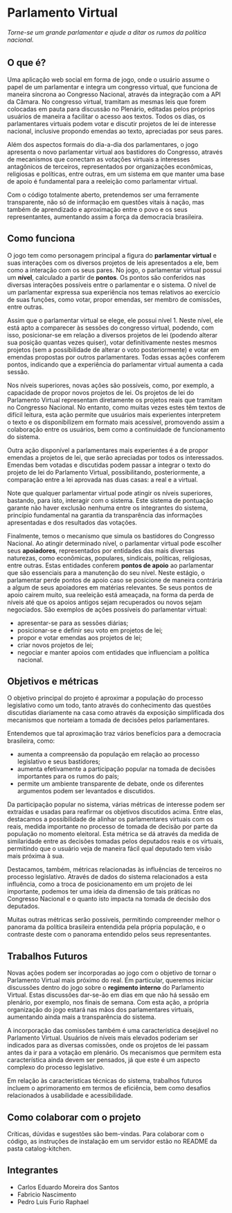 Parlamento Virtual
==================

###### Torne-se um grande parlamentar e ajude a ditar os rumos da política nacional.


    
O que é?
--------
Uma aplicação web social em forma de jogo, onde o usuário assume o papel de um parlamentar e integra um congresso virtual, que funciona de maneira síncrona ao Congresso Nacional, através da integração com a API da Câmara. No congresso virtual, tramitam as mesmas leis que forem colocadas em pauta para discussão no Plenário, editadas pelos próprios usuários de maneira a facilitar o acesso aos textos. Todos os dias, os parlamentares virtuais podem votar e discutir projetos de lei de interesse nacional, inclusive propondo emendas ao texto, apreciadas por seus pares.

Além dos aspectos formais do dia-a-dia dos parlamentares, o jogo apresenta o novo parlamentar virtual aos bastidores do Congresso, através de mecanismos que conectam as votações virtuais a interesses antagônicos de terceiros, representados por organizações econômicas, religiosas e políticas, entre outras, em um sistema em que manter uma base de apoio é fundamental para a reeleição como parlamentar virtual.
    
Com o código totalmente aberto, pretendemos ser uma ferramente transparente, não só de informação em questões vitais à nação, mas também de aprendizado e aproximação entre o povo e os seus representantes, aumentando assim a força da democracia brasileira.



Como funciona
-------------
O jogo tem como personagem principal a figura do **parlamentar virtual** e suas interações com os diversos projetos de leis apresentados a ele, bem como a interação com os seus pares. No jogo, o parlamentar virtual possui um **nível**, calculado a partir de **pontos**. Os pontos são conferidos nas diversas interações possíveis entre o parlamentar e o sistema. O nível de um parlamentar expressa sua experiência nos temas relativos ao exercício de suas funções, como votar, propor emendas, ser membro de comissões, entre outras.

Assim que o parlamentar virtual se elege, ele possui nível 1. Neste nível, ele está apto a comparecer às sessões do congresso virtual, podendo, com isso, posicionar-se em relação a diversos projetos de lei (podendo alterar sua posição quantas vezes quiser), votar definitivamente nestes mesmos projetos (sem a possibilidade de alterar o voto posteriormente) e votar em emendas propostas por outros parlamentares. Todas essas ações conferem pontos, indicando que a experiência do parlamentar virtual aumenta a cada sessão.
    
Nos níveis superiores, novas ações são possíveis, como, por exemplo, a capacidade de propor novos projetos de lei. Os projetos de lei do Parlamento Virtual representam diretamente os projetos reais que tramitam no Congresso Nacional. No entanto, como muitas vezes estes têm textos de difícil leitura, esta ação permite que usuários mais experientes interpretem o texto e os disponibilizem em formato mais acessível, promovendo assim a colaboração entre os usuários, bem como a continuidade de funcionamento do sistema. 
    
Outra ação disponível a parlamentares mais experientes é a de propor emendas a projetos de lei, que serão apreciadas por todos os interessados. Emendas bem votadas e discutidas podem passar a integrar o texto do projeto de lei do Parlamento Virtual, possibilitando, posteriormente, a comparação entre a lei aprovada nas duas casas: a real e a virtual.
   
Note que qualquer parlamentar virtual pode atingir os níveis superiores, bastando, para isto, interagir com o sistema. Este sistema de pontuação garante não haver exclusão nenhuma entre os integrantes do sistema, princípio fundamental na garantia da transparência das informações apresentadas e dos resultados das votações.
    
Finalmente, temos o mecanismo que simula os bastidores do Congresso Nacional. Ao atingir determinado nível, o parlamentar virtual pode escolher seus **apoiadores**, representados por entidades das mais diversas naturezas, como econômicas, populares, sindicais, políticas, religiosas, entre outras. Estas entidades conferem **pontos de apoio** ao parlamentar que são essenciais para a manutenção do seu nível. Neste estágio, o parlamentar perde pontos de apoio caso se posicione de maneira contrária a algum de seus apoiadores em matérias relevantes. Se seus pontos de apoio cairem muito, sua reeleição está ameaçada, na forma da perda de níveis até que os apoios antigos sejam recuperados ou novos sejam negociados.
São exemplos de ações possíveis do parlamentar virtual:

- apresentar-se para as sessões diárias;
- posicionar-se e definir seu voto em projetos de lei;
- propor e votar emendas aos projetos de lei;
- criar novos projetos de lei;
- negociar e manter apoios com entidades que influenciam a política nacional.


Objetivos e métricas
--------------------

O objetivo principal do projeto é aproximar a população do processo legislativo como um todo, tanto através do conhecimento das questões discutidas diariamente na casa como através da exposição simplificada dos mecanismos que norteiam a tomada de decisões pelos parlamentares.

Entendemos que tal aproximação traz vários benefícios para a democracia brasileira, como:
- aumenta a compreensão da população em relação ao processo legislativo e seus bastidores;
- aumenta efetivamente a participação popular na tomada de decisões importantes para os rumos do país;
- permite um ambiente transparente de debate, onde os diferentes argumentos podem ser levantados e discutidos.


Da participação popular no sistema, várias métricas de interesse podem ser extraídas e usadas para reafirmar os objetivos discutidos acima. Entre elas, destacamos a possibilidade de alinhar os parlamentares virtuais com os reais, medida importante no processo de tomada de decisão por parte da população no momento eleitoral. Esta métrica se dá através da medida de similaridade entre as decisões tomadas pelos deputados reais e os virtuais, permitindo que o usuário veja de maneira fácil qual deputado tem visão mais próxima à sua.

Destacamos, também, métricas relacionadas às influências de terceiros no processo legislativo. Através de dados do sistema relacionados a esta influência, como a troca de posicionamento em um projeto de lei importante, podemos ter uma ideia da dimensão de tais práticas no Congresso Nacional e o quanto isto impacta na tomada de decisão dos deputados.

Muitas outras métricas serão possiveis, permitindo compreender melhor o panorama da política brasileira entendida pela própria população, e o contraste deste com o panorama entendido pelos seus representantes.


Trabalhos Futuros
-----------------

Novas ações podem ser incorporadas ao jogo com o objetivo de tornar o Parlamento Virtual mais próximo do real. Em particular, queremos iniciar discussões dentro do jogo sobre o **regimento interno** do Parlamento Virtual. Estas discussões dar-se-ão em dias em que não há sessão em plenário, por exemplo, nos finais de semana. Com esta ação, a própria organização do jogo estará nas mãos dos parlamentares virtuais, aumentando ainda mais a transparência do sistema.

A incorporação das comissões também é uma característica desejável no Parlamento Virtual. Usuários de níveis mais elevados poderiam ser indicados para as diversas comissões, onde os projetos de lei passam antes da ir para a votação em plenário. Os mecanismos que permitem esta característica ainda devem ser pensados, já que este é um aspecto complexo do processo legislativo.

Em relação às caracteristicas técnicas do sistema, trabalhos futuros incluem o aprimoramento em termos de eficiência, bem como desafios relacionados à usabilidade e acessibilidade.

Como colaborar com o projeto 
----------------------------

Críticas, dúvidas e sugestões são bem-vindas. Para colaborar com o código, as instruções de instalação em um servidor estão no README da pasta catalog-kitchen.





## Integrantes
- Carlos Eduardo Moreira dos Santos
- Fabricio Nascimento
- Pedro Luis Furio Raphael



